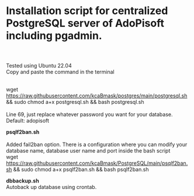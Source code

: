 <h1>Installation script for centralized PostgreSQL server of AdoPisoft including pgadmin.<h1></h1> <br>
Tested using Ubuntu 22.04<br>
Copy and paste the command in the terminal<br><br>

wget https://raw.githubusercontent.com/kcaBmask/postgres/main/postgresql.sh &&
sudo chmod a+x postgresql.sh &&
bash postgresql.sh<br><br>
Line 69, just replace whatever password you want for your database. Default: adopisoft<br>

<b>psqlf2ban.sh</b><br>
<br>
Added fail2ban option. There is a configuration where you can modify your database name, database user name and port inside the bash script<br>
wget https://raw.githubusercontent.com/kcaBmask/PostgreSQL/main/psqlf2ban.sh && sudo chmod a+x psqlf2ban.sh && bash psqlf2ban.sh<br>

<b>dbbackup.sh</b><br>
Autoback up database using crontab.
